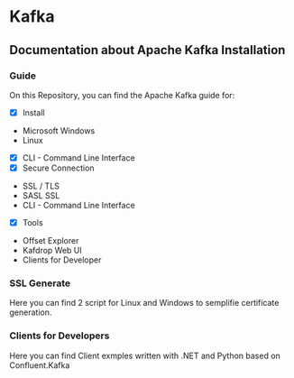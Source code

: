 # Kafka
## Documentation about Apache Kafka Installation

### Guide

On this Repository, you can find the Apache Kafka guide for:

- [x] Install
- Microsoft Windows
- Linux
- [x] CLI - Command Line Interface
- [x] Secure Connection
- SSL / TLS
- SASL SSL
- CLI - Command Line Interface
- [x] Tools
- Offset Explorer
- Kafdrop Web UI
- Clients for Developer

### SSL Generate

Here you can find 2 script for Linux and Windows to semplifie certificate generation.

### Clients for Developers

Here you can find Client exmples written with .NET and Python based on Confluent.Kafka
